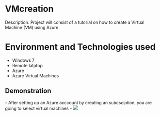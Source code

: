# VMcreation
Description: Project will consist of a tutorial on how to create a Virtual Machine (VM) using Azure.

<h1> Environment and Technologies used </h1>

- Windows 7
- Remote latptop
- Azure
- Azure Virtual Machines

<h2> Demonstration</h2>
- After setting up an Azure acccount by creating an subcsciption, you are going to select virtual machines
- <img src= "https://images.app.goo.gl/7pzSVeniYnukK1RZ6"/>



           


  
